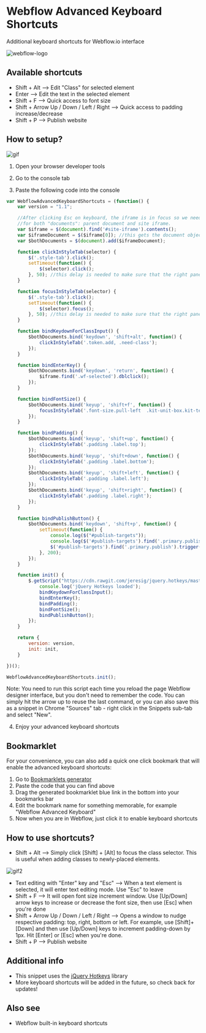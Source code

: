 # Webflow Advanced Keyboard Shortcuts
Additional keyboard shortcuts for Webflow.io interface

![webflow-logo](http://uploads.webflow.com/55e93f06d996a5894512d00d/55dd1a448f79b836280d697f_png.png)

## Available shortcuts
* Shift + Alt --> Edit "Class" for selected element
* Enter --> Edit the text in the selected element
* Shift + F --> Quick access to font size
* Shift + Arrow Up / Down / Left / Right --> Quick access to padding increase/decrease
* Shift + P --> Publish website

## How to setup?

![gif](https://github.com/maciejsaw/webflow-advanced-keyboard-shortcuts/raw/master/keyboard%20webflow.gif)

1) Open your browser developer tools

2) Go to the console tab

3) Paste the following code into the console

```javascript
var WebflowAdvancedKeyboardShortcuts = (function() {
    var version = "1.1";

    //After clicking Esc on keyboard, the iframe is in focus so we need to bind the keys 
    //for both "documents": parent document and site iframe. 
    var $iframe = $(document).find('#site-iframe').contents();
    var $iframeDocument = $($iframe[0]); //this gets the document object of the iframe
    var $bothDocuments = $(document).add($iframeDocument);

    function clickInStyleTab(selector) {
        $('.style-tab').click();
        setTimeout(function() {
            $(selector).click();
        }, 50); //this delay is needed to make sure that the right panel tab is switched
    }

    function focusInStyleTab(selector) {
        $('.style-tab').click();
        setTimeout(function() {
            $(selector).focus();
        }, 50); //this delay is needed to make sure that the right panel tab is switched
    }

    function bindKeydownForClassInput() {
        $bothDocuments.bind('keydown', 'shift+alt', function() {
            clickInStyleTab('.token.add, .need-class');
        });
    }

    function bindEnterKey() {
        $bothDocuments.bind('keydown', 'return', function() {
            $iframe.find('.wf-selected').dblclick();
        });
    }

    function bindFontSize() {
        $bothDocuments.bind('keyup', 'shift+f', function() {
            focusInStyleTab('.font-size.pull-left  .kit-unit-box.kit-text-input .input');
        });
    }

    function bindPadding() {
        $bothDocuments.bind('keyup', 'shift+up', function() {
            clickInStyleTab('.padding .label.top');
        });
        $bothDocuments.bind('keyup', 'shift+down', function() {
            clickInStyleTab('.padding .label.bottom');
        });
        $bothDocuments.bind('keyup', 'shift+left', function() {
            clickInStyleTab('.padding .label.left');
        });
        $bothDocuments.bind('keyup', 'shift+right', function() {
            clickInStyleTab('.padding .label.right');
        });
    }

    function bindPublishButton() {
        $bothDocuments.bind('keydown', 'shift+p', function() {
            setTimeout(function() {
                console.log($("#publish-targets"));
                console.log($('#publish-targets').find('.primary.publish'));
                $('#publish-targets').find('.primary.publish').trigger('click');
            }, 200);
        });
    }

    function init() {
        $.getScript("https://cdn.rawgit.com/jeresig/jquery.hotkeys/master/jquery.hotkeys.js", function() {
            console.log('jQuery Hotkeys loaded');
            bindKeydownForClassInput();
            bindEnterKey();
            bindPadding();
            bindFontSize();
            bindPublishButton();
        });
    }

    return {
        version: version,
        init: init,
    }

})();

WebflowAdvancedKeyboardShortcuts.init();

```

Note: You need to run this script each time you reload the page Webflow designer interface, but you don't need to remember the code. You can simply hit the arrow up to reuse the last command, or you can also save this as a snippet in Chrome "Sources" tab - right click in the Snippets sub-tab and select "New".

4) Enjoy your advanced keyboard shortcuts

## Bookmarklet

For your convenience, you can also add a quick one click bookmark that will enable the advanced keyboard shortcuts:
1) Go to [Bookmarklets generator](http://bookmarklets.org/maker/)
2) Paste the code that you can find above
3) Drag the generated bookmarklet blue link in the bottom into your bookmarks bar
4) Edit the bookmark name for something memorable, for example "Webflow Advanced Keyboard"
5) Now when you are in Webflow, just click it to enable keyboard shortcuts

## How to use shortcuts?

* Shift + Alt --> Simply click [Shift] + [Alt] to focus the class selector. This is useful when adding classes to newly-placed elements.

![gif2](https://raw.githubusercontent.com/maciejsaw/webflow-advanced-keyboard-shortcuts/master/keyboard%20webflow2.gif)

* Text editing with "Enter" key and "Esc" --> When a text element is selected, it will enter text editing mode. Use "Esc" to leave
* Shift + F --> It will open font size increment window. Use [Up/Down] arrow keys to increase or decrease the font size, then use [Esc] when you're done
* Shift + Arrow Up / Down / Left / Right --> Opens a window to nudge respective padding: top, right, bottom or left. For example, use [Shift]+[Down] and then use [Up/Down] keys to increment padding-down by 1px. Hit [Enter] or [Esc] when you're done.
* Shift + P --> Publish website

## Additional info
* This snippet uses the [jQuery Hotkeys](https://github.com/jeresig/jquery.hotkeys) library 
* More keyboard shortcuts will be added in the future, so check back for updates!

## Also see 
* Webflow built-in keyboard shortcuts

